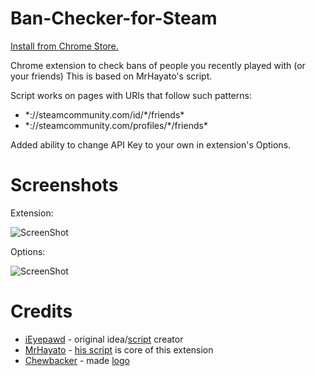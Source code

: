 # Ban-Checker-for-Steam

[Install from Chrome Store.](https://chrome.google.com/webstore/detail/ban-checker-for-steam/canbadmphamemnmdfngmcabnjmjgaiki)

Chrome extension to check bans of people you recently played with (or your friends)
This is based on MrHayato's script.

Script works on pages with URIs that follow such patterns:
- \*://steamcommunity.com/id/\*/friends\*
- \*://steamcommunity.com/profiles/\*/friends\*

Added ability to change API Key to your own in extension's Options.

# Screenshots
Extension:

![ScreenShot](https://lh3.googleusercontent.com/EV0ZVZTntc5efsh7SZQHS9cIXQZ6G25Uurp2IzzncwXFKSX1xXBcFEvPRzeM8m96Oii4-vdxpg=s640-h400-e365-rw)

Options:

![ScreenShot](https://lh3.googleusercontent.com/cCRgD233tuRQJEQmLZfmdhIe1wpp2bfxHWK-z-MH1EM0Iq7FsuJcv7W0KKaF5SKv-6s0tbDb7A=s640-h400-e365-rw)

# Credits
- [iEyepawd](http://www.reddit.com/user/iEyepawd) - original idea/[script](https://github.com/nicememe/VAC-Check) creator
- [MrHayato](http://www.reddit.com/user/MrHayato) - [his script](https://github.com/MrHayato/VacBanChecker) is core of this extension
- [Chewbacker](http://www.reddit.com/user/Chewbacker) - made [logo](http://www.reddit.com/r/GlobalOffensive/comments/33esl9/i_made_an_overwatch_pin/)
